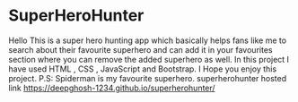# SuperHeroHunter

Hello This is a super hero hunting app which basically helps fans like me to search about their favourite superhero and can add it in your favourites section where you can remove the added superhero as well. In this project I have used HTML , CSS , JavaScript and Bootstrap. I Hope you enjoy this project. P.S: Spiderman is my favourite superhero.
superherohunter hosted link https://deepghosh-1234.github.io/superherohunter/
